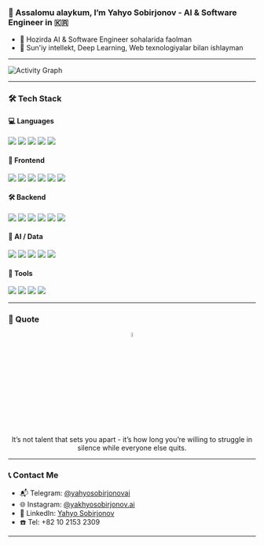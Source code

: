 ### 👋 Assalomu alaykum, I’m Yahyo Sobirjonov - AI & Software Engineer in 🇰🇷

- 🔭 Hozirda AI & Software Engineer sohalarida faolman
- 🌱 Sun'iy intellekt, Deep Learning, Web texnologiyalar bilan ishlayman

---

![Activity Graph](https://github-readme-activity-graph.vercel.app/graph?username=Yakhyobek1997&bg_color=1a1b27&color=aa82d9&line=628edb&point=64bfaf&area=true&hide_border=true)

---

### 🛠 Tech Stack

#### 💻 Languages
<p>
  <img src="https://img.shields.io/badge/-Python-black?style=flat-square&logo=Python" />
  <img src="https://img.shields.io/badge/-JavaScript-black?style=flat-square&logo=javascript" />
  <img src="https://img.shields.io/badge/-TypeScript-black?style=flat-square&logo=typescript" />
  <img src="https://img.shields.io/badge/-Dart-black?style=flat-square&logo=dart" />
  <img src="https://img.shields.io/badge/-SQL-black?style=flat-square&logo=mysql" />
</p>

#### 🧩 Frontend
<p>
  <img src="https://img.shields.io/badge/-HTML5-black?style=flat-square&logo=html5" />
  <img src="https://img.shields.io/badge/-CSS3-black?style=flat-square&logo=css3" />
  <img src="https://img.shields.io/badge/-React-black?style=flat-square&logo=react" />
  <img src="https://img.shields.io/badge/-Next.js-black?style=flat-square&logo=next.js" />
  <img src="https://img.shields.io/badge/-TailwindCSS-black?style=flat-square&logo=tailwind-css" />
  <img src="https://img.shields.io/badge/-Bootstrap-black?style=flat-square&logo=bootstrap" />
</p>

#### 🛠 Backend
<p>
  <img src="https://img.shields.io/badge/-Node.js-black?style=flat-square&logo=node.js" />
  <img src="https://img.shields.io/badge/-Express-black?style=flat-square&logo=express" />
  <img src="https://img.shields.io/badge/-Firebase-black?style=flat-square&logo=firebase" />
  <img src="https://img.shields.io/badge/-MongoDB-black?style=flat-square&logo=mongodb" />
  <img src="https://img.shields.io/badge/-MySQL-black?style=flat-square&logo=mysql" />
  <img src="https://img.shields.io/badge/-GraphQL-black?style=flat-square&logo=graphql" />
</p>



#### 🧠 AI / Data
<p>
  <img src="https://img.shields.io/badge/-TensorFlow-black?style=flat-square&logo=tensorflow" />
  <img src="https://img.shields.io/badge/-PyTorch-black?style=flat-square&logo=pytorch" />
  <img src="https://img.shields.io/badge/-OpenCV-black?style=flat-square&logo=opencv" />
  <img src="https://img.shields.io/badge/-Pandas-black?style=flat-square&logo=pandas" />
  <img src="https://img.shields.io/badge/-NumPy-black?style=flat-square&logo=numpy" />
</p>

#### 🧰 Tools
<p>
  <img src="https://img.shields.io/badge/-VSCode-black?style=flat-square&logo=visual-studio-code" />
  <img src="https://img.shields.io/badge/-Linux-black?style=flat-square&logo=linux" />
  <img src="https://img.shields.io/badge/-Git-black?style=flat-square&logo=git" />
  <img src="https://img.shields.io/badge/-GitHub-black?style=flat-square&logo=github" />
</p>

---

### 💬 Quote
<p align="center">
  <img align="center" width="5%" src="https://dev-to-uploads.s3.amazonaws.com/i/6mlc1xjw8c5i762zgq0i.gif" alt="Forever Explorer"/>
</p>
<p align="center">
  It’s not talent that sets you apart - it’s how long you’re willing to struggle in silence while everyone else quits.
</p>

---

### 📞 Contact Me

- 📬 Telegram: [@yahyosobirjonovai](https://t.me/yahyosobirjonovai)
- 🌐 Instagram: [@yakhyosobirjonov.ai](https://www.instagram.com/yakhyosobirjonov.ai)
- 💼 LinkedIn: [Yahyo Sobirjonov](https://www.linkedin.com/in/yakhyo-sobirjonov)
- ☎️ Tel: +82 10 2153 2309

---

